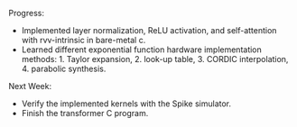 Progress:
* Implemented layer normalization, ReLU activation, and self-attention with rvv-intrinsic in bare-metal c.
* Learned different exponential function hardware implementation methods: 1. Taylor expansion, 2. look-up table, 3. CORDIC interpolation, 4. parabolic synthesis.

Next Week:
* Verify the implemented kernels with the Spike simulator.
* Finish the transformer C program.
